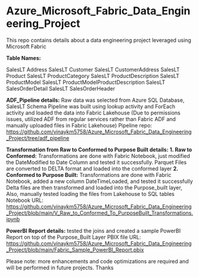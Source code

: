 # Azure_Microsoft_Fabric_Data_Engineering_Project
This repo contains details about a data engineering project leveraged using Microsoft Fabric

**Table Names:**

SalesLT	Address
SalesLT	Customer
SalesLT	CustomerAddress
SalesLT	Product
SalesLT	ProductCategory
SalesLT	ProductDescription
SalesLT	ProductModel
SalesLT	ProductModelProductDescription
SalesLT	SalesOrderDetail
SalesLT	SalesOrderHeader


**ADF_Pipeline details:** 
      Raw data was selected from Azure SQL Database, SalesLT Schema
      Pipeline was built using lookup activity and ForEach activity and loaded the data into Fabric Lakehouse (Due to permissions issues, utilized ADF from regular services rather than Fabric ADF and manually uploaded files in Fabric Lakehouse)
Pipeline repo: https://github.com/vinaykm5758/Azure_Microsoft_Fabric_Data_Engineering_Project/tree/adf_pipeline
      
**Transformation from Raw to Conformed to Purpose Built details:**
**1. Raw to Conformed:**
      Transformations are done with Fabric Notebook, just modified the DateModified to Date Column and tested it successfully.
      Parquet Files are converted to DELTA format and loaded into the conformed layer
**2. Conformed to Purpose Built:**
      Transformations are done with Fabric Notebook, added a new column DateTimeLoaded, and tested it successfully
      Delta files are then transformed and loaded into the Purpose_built layer, Also, manually tested loading the files from Lakehouse to SQL tables
Notebook URL: https://github.com/vinaykm5758/Azure_Microsoft_Fabric_Data_Engineering_Project/blob/main/V_Raw_to_Conformed_To_PurposeBuilt_Transformations.ipynb

**PowerBI Report details:** tested the joins and created a sample PowerBI Report on top of the Purpose_Built Layer
PBIX file URL: https://github.com/vinaykm5758/Azure_Microsoft_Fabric_Data_Engineering_Project/blob/main/Fabric_Sample_PowerBI_Report.pbix


Please note: more enhancements and code optimizations are required and will be performed in future projects. Thanks
